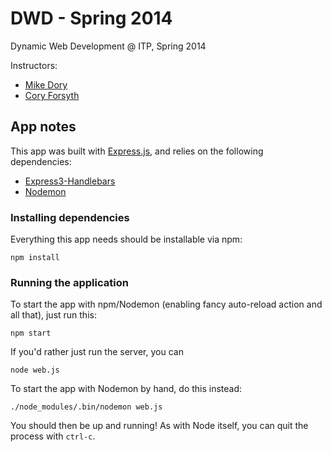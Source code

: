 DWD - Spring 2014
=================

Dynamic Web Development @ ITP, Spring 2014

Instructors:

- [Mike Dory](http://dory.me)
- [Cory Forsyth](http://coryforsyth.com/)


App notes
---------

This app was built with [Express.js](http://expressjs.com/), and relies on the following dependencies:

- [Express3-Handlebars](https://github.com/ericf/express3-handlebars)
- [Nodemon](http://nodemon.io/)


### Installing dependencies

Everything this app needs should be installable via npm:

    npm install


### Running the application

To start the app with npm/Nodemon (enabling fancy auto-reload action and all that), just run this:

    npm start

If you'd rather just run the server, you can 

    node web.js

To start the app with Nodemon by hand, do this instead:

    ./node_modules/.bin/nodemon web.js

You should then be up and running! As with Node itself, you can quit the process with `ctrl-c`.

